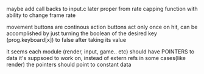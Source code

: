 maybe add call backs to input.c later
proper from rate capping function with ability to change frame rate

movement buttons are continous
action buttons act only once on hit, can be accomplished by just turning the boolean of the desired key (prog.keyboard[x]) to false after taking its value


it seems each module (render, input, game.. etc) should have POINTERS to data it's suppsoed to work on, instead of extern refs
in some cases(like render) the pointers should point to constant data 